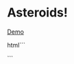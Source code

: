 Asteroids!
=========

[Demo](https://kevincolten.github.io/asteroids)

html```
<html>
<head>
  <meta name="viewport" content="width=device-width, initial-scale=1">
</head>
<body>
  <canvas id="canvas"></canvas>
  <script src="https://cdn.rawgit.com/yoannmoinet/nipplejs/master/dist/nipplejs.min.js"></script>
  <script src="https://cdn.rawgit.com/kevincolten/asteroids/master/asteroids.js"></script>
  <script>
    const game = new Asteroids(10, 'canvas');
    game.start();
  </script>
</body>
</html>
```
